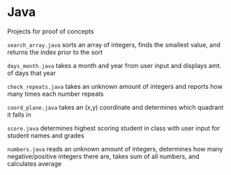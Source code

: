 # Java
Projects for proof of concepts

`search_array.java` sorts an array of integers, finds the smallest value, and returns the index prior to the sort

`days_month.java` takes a month and year from user input and displays amt. of days that year 

`check_repeats.java` takes an unknown amount of integers and reports how many times each number repeats

`coord_plane.java` takes an (x,y) coordinate and determines which quadrant it falls in

`score.java` determines highest scoring student in class with user input for student names and grades

`numbers.java` reads an unknown amount of integers, determines how many negative/positive integers there are, takes sum of all numbers, and calculates average

